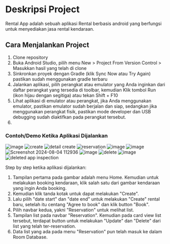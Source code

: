 # Deskripsi Project 
Rental App adalah sebuah aplikasi Rental berbasis android yang berfungsi untuk menyediakan jasa rental kendaraan. 

## Cara Menjalankan Project 
1. Clone repository
2. Buka Android Studio, pilih menu New > Project From Version Control > Masukkan hasil yang telah di clone
3. Sinkronkan proyek dengan Gradle (klik Sync Now atau Try Again) pastikan sudah menggunakan gradle terbaru
4. Jalankan aplikasi, pilih perangkat atau emulator yang Anda inginkan dari daftar perangkat yang tersedia di toolbar, kemudian Klik tombol Run (ikon hijau dengan segitiga) atau tekan Shift + F10
5. Lihat aplikasi di emulator atau perangkat, jika Anda menggunakan emulator, pastikan emulator sudah berjalan dan siap, sedangkan jika menggunakan perangkat fisik, pastikan mode developer dan USB debugging sudah diaktifkan pada perangkat tersebut.
6. 
### Contoh/Demo Ketika Aplikasi Dijalankan
![image](https://github.com/user-attachments/assets/1a50d177-9c94-41d4-894d-90c02bb3cfb2)   ![create](https://github.com/user-attachments/assets/9913e5d7-5881-4c71-be9c-1a600bed5cb9)
![detail create](https://github.com/user-attachments/assets/44667b9d-ca09-4c31-b669-3003596e03b7)   ![reservation](https://github.com/user-attachments/assets/d0682de3-5a20-4db7-888f-c711daac8de9) 
![image](https://github.com/user-attachments/assets/5ae8fa90-7abc-475a-a209-8105cefe0096)   ![image](https://github.com/user-attachments/assets/88f96839-8f22-4a37-94ea-3c8406a697b4) 
![Screenshot 2024-08-04 112936](https://github.com/user-attachments/assets/c0af0ac8-d408-4b61-8450-fb8a8f3a50b9)   ![image](https://github.com/user-attachments/assets/2be6570a-8905-4057-8933-befe489445b2)
![delete](https://github.com/user-attachments/assets/22b208b9-a570-4e8b-88af-f949230f7af5)   ![image](https://github.com/user-attachments/assets/2f3fb2dc-3c58-4232-9a9f-bde414bd1236)
![deleted app inspection](https://github.com/user-attachments/assets/b2b034dd-f526-4d68-a771-1583d3d12cac)

Step by step ketika aplikasi dijalankan:
1. Tampilan pertama pada gambar adalah menu Home. Kemudian untuk melakukan booking kendaraan, klik salah satu dari gambar kendaraan yang ingin Anda booking.
2. Kemudian klik tanda kotak untuk dapat melakukan "Create".
3. Lalu pilih "date start" dan "date end" untuk melakukan "Create" rental baru, setelah itu centang "Agree to book" dan klik button "Book".
4. Pilih navbar kedua, yakni "Reservation" untuk melihat list.
5. Tampilan list pada navbar "Reservation". Kemudian pada card view list tersebut, terdapat button untuk melakukan "Update" dan "Delete" dari list yang telah ter-reservation. 
6. Data list yang ada pada menu "Reservation" pun telah masuk ke dalam Room Database. 






